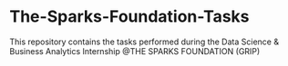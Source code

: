 # The-Sparks-Foundation-Tasks
This repository contains the tasks performed during the Data Science &amp; Business Analytics Internship @THE SPARKS FOUNDATION (GRIP)

